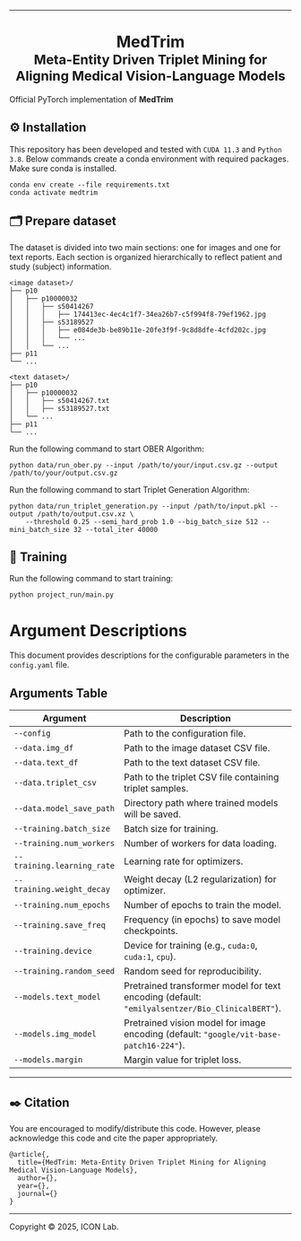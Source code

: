 <hr>
<h1 align="center">
  MedTrim <br>
  <sub>Meta-Entity Driven Triplet Mining for Aligning Medical Vision-Language Models</sub>
</h1>

Official PyTorch implementation of **MedTrim**

## ⚙️ Installation

This repository has been developed and tested with `CUDA 11.3` and `Python 3.8`. Below commands create a conda environment with required packages. Make sure conda is installed.

```
conda env create --file requirements.txt
conda activate medtrim
```

## 🗂️ Prepare dataset

The dataset is divided into two main sections: one for images and one for text reports. Each section is organized hierarchically to reflect patient and study (subject) information.

```
<image dataset>/
├── p10
│   ├── p10000032
│   │   ├── s50414267
│   │   │   ├── 174413ec-4ec4c1f7-34ea26b7-c5f994f8-79ef1962.jpg
│   │   ├── s53189527
│   │   │   ├── e084de3b-be89b11e-20fe3f9f-9c8d8dfe-4cfd202c.jpg
│   │   │   └── ...
│   │   └── ...
├── p11
└── ...

<text dataset>/
├── p10
│   ├── p10000032
│   │   ├── s50414267.txt
│   │   ├── s53189527.txt
│   └── ...
├── p11
└── ...

```

Run the following command to start OBER Algorithm:

```
python data/run_ober.py --input /path/to/your/input.csv.gz --output /path/to/your/output.csv.gz
```

Run the following command to start Triplet Generation Algorithm:

```
python data/run_triplet_generation.py --input /path/to/input.pkl --output /path/to/output.csv.xz \
    --threshold 0.25 --semi_hard_prob 1.0 --big_batch_size 512 --mini_batch_size 32 --total_iter 40000
```

## 🏃 Training

Run the following command to start training:

```
python project_run/main.py
```

# Argument Descriptions

This document provides descriptions for the configurable parameters in the `config.yaml` file.

## **Arguments Table**

| Argument                     | Description                                                                                                                       |
|------------------------------|-----------------------------------------------------------------------------------------------------------------------------------|
| `--config`                   | Path to the configuration file.                                                                                                  |
| `--data.img_df`              | Path to the image dataset CSV file.                                                                                              |
| `--data.text_df`             | Path to the text dataset CSV file.                                                                                               |
| `--data.triplet_csv`         | Path to the triplet CSV file containing triplet samples.                                                                        |
| `--data.model_save_path`     | Directory path where trained models will be saved.                                                                              |
| `--training.batch_size`      | Batch size for training.                                                                                                        |
| `--training.num_workers`     | Number of workers for data loading.                                                                                             |
| `--training.learning_rate`   | Learning rate for optimizers.                                                                                                   |
| `--training.weight_decay`    | Weight decay (L2 regularization) for optimizer.                                                                                |
| `--training.num_epochs`      | Number of epochs to train the model.                                                                                            |
| `--training.save_freq`       | Frequency (in epochs) to save model checkpoints.                                                                                |
| `--training.device`          | Device for training (e.g., `cuda:0`, `cuda:1`, `cpu`).                                                                          |
| `--training.random_seed`     | Random seed for reproducibility.                                                                                                |
| `--models.text_model`        | Pretrained transformer model for text encoding (default: `"emilyalsentzer/Bio_ClinicalBERT"`).                                 |
| `--models.img_model`         | Pretrained vision model for image encoding (default: `"google/vit-base-patch16-224"`).                                         |
| `--models.margin`            | Margin value for triplet loss.                                                                                                  |

---

## ✒️ Citation
You are encouraged to modify/distribute this code. However, please acknowledge this code and cite the paper appropriately.
```
@article{,
  title={MedTrim: Meta-Entity Driven Triplet Mining for Aligning Medical Vision-Language Models}, 
  author={},
  year={},
  journal={}
}
```

<hr>

Copyright © 2025, ICON Lab.
